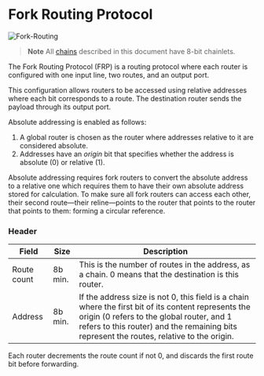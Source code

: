 # Fork Routing Protocol

![Fork-Routing](https://user-images.githubusercontent.com/35694451/208344240-cae75190-51f8-4d8c-88c7-c317a69d08fa.png)

> **Note** All [chains](https://github.com/ghoomfrog/universe/blob/main/computer%20science/chain.md) described in this document have 8-bit chainlets.

The Fork Routing Protocol (FRP) is a routing protocol where each router is configured with one input line, two routes, and an output port.

This configuration allows routers to be accessed using relative addresses where each bit corresponds to a route. The destination router sends the payload through its output port.

Absolute addressing is enabled as follows:
1. A global router is chosen as the router where addresses relative to it are considered absolute.
2. Addresses have an *origin* bit that specifies whether the address is absolute (0) or relative (1).

Absolute addressing requires fork routers to convert the absolute address to a relative one which requires them to have their own absolute address stored for calculation. To make sure all fork routers can access each other, their second route—their reline—points to the router that points to the router that points to them: forming a circular reference.

### Header

Field       |Size      |Description
------------|----------|-----------
Route count |8b min.   |This is the number of routes in the address, as a chain. 0 means that the destination is this router.
Address     |8b min.   |If the address size is not 0, this field is a chain where the first bit of its content represents the origin (0 refers to the global router, and 1 refers to this router) and the remaining bits represent the routes, relative to the origin.

Each router decrements the route count if not 0, and discards the first route bit before forwarding.
